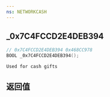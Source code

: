 ```yaml
---
ns: NETWORKCASH
---
```

## _0x7C4FCCD2E4DEB394

```c
// 0x7C4FCCD2E4DEB394 0x468CC978
BOOL _0x7C4FCCD2E4DEB394();
```

```
Used for cash gifts  
```

## 返回值
